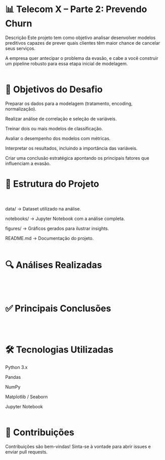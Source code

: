 # 📊  Telecom X – Parte 2: Prevendo Churn
Descrição
Este projeto tem como objetivo analisar desenvolver modelos preditivos capazes de prever quais clientes têm maior chance de cancelar seus serviços.

A empresa quer antecipar o problema da evasão, e cabe a você construir um pipeline robusto para essa etapa inicial de modelagem.<br><br>

# 🧠 Objetivos do Desafio

Preparar os dados para a modelagem (tratamento, encoding, normalização).

Realizar análise de correlação e seleção de variáveis.

Treinar dois ou mais modelos de classificação.

Avaliar o desempenho dos modelos com métricas.

Interpretar os resultados, incluindo a importância das variáveis.

Criar uma conclusão estratégica apontando os principais fatores que influenciam a evasão.

# 📁 Estrutura do Projeto<br><br>
data/ → Dataset utilizado na análise.

notebooks/ → Jupyter Notebook com a análise completa.

figures/ → Gráficos gerados para ilustrar insights.

README.md → Documentação do projeto.<br><br>

# 🔍 Análises Realizadas
<br><br>

# ✅ Principais Conclusões
<br><br>

# 🛠️ Tecnologias Utilizadas
Python 3.x

Pandas

NumPy

Matplotlib / Seaborn

Jupyter Notebook<br><br>

# 🤝 Contribuições
Contribuições são bem-vindas! Sinta-se à vontade para abrir issues e enviar pull requests.
